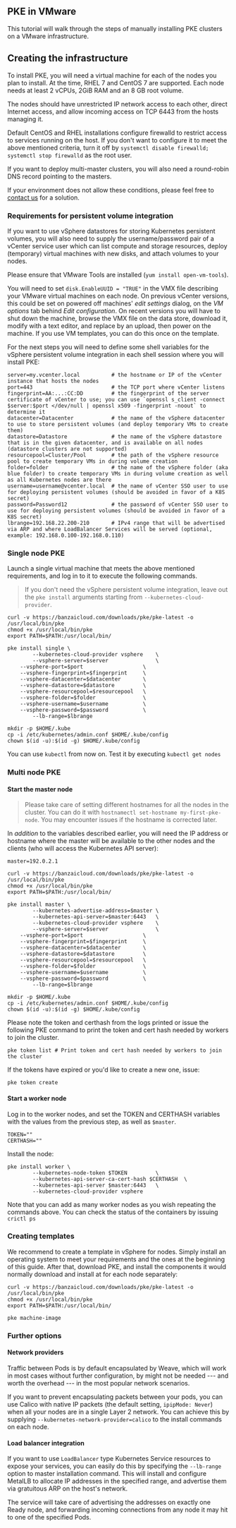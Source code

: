 ## PKE in VMware

This tutorial will walk through the steps of manually installing PKE clusters on a VMware infrastructure.

## Creating the infrastructure

To install PKE, you will need a virtual machine for each of the nodes you plan to install.
At the time, RHEL 7 and CentOS 7 are supported.
Each node needs at least 2 vCPUs, 2GiB RAM and an 8 GB root volume.

The nodes should have unrestricted IP network access to each other, direct Internet access, and allow incoming access on TCP 6443 from the hosts managing it.

Default CentOS and RHEL installations configure firewalld to restrict access to services running on the host.
If you don't want to configure it to meet the above mentioned criteria, turn it off by `systemctl disable firewalld; systemctl stop firewalld` as the root user.

If you want to deploy multi-master clusters, you will also need a round-robin DNS record pointing to the masters.

If your environment does not allow these conditions, please feel free to [contact us](https://banzaicloud.com/contact/) for a solution.

### Requirements for persistent volume integration

If you want to use vSphere datastores for storing Kubernetes persistent volumes, you will also need to supply the username/password pair of a vCenter service user which can list compute and storage resources, deploy (temporary) virtual machines with new disks, and attach volumes to your nodes.

Please ensure that VMware Tools are installed (`yum install open-vm-tools`).

You will need to set `disk.EnableUUID = "TRUE"` in the VMX file describing your VMware virtual machines on each node.
On previous vCenter versions, this could be set on powered off machines' *edit settings* dialog, on the *VM options* tab behind *Edit configuration*.
On recent versions you will have to shut down the machine, browse the VMX file on the data store, download it, modify with a text editor, and replace by an upload, then power on the machine.
If you use VM templates, you can do this once on the template.

For the next steps you will need to define some shell variables for the vSphere persistent volume integration in each shell session where you will install PKE:

```
server=my.vcenter.local          # the hostname or IP of the vCenter instance that hosts the nodes
port=443                         # the TCP port where vCenter listens
fingerprint=AA:...:CC:DD         # the fingerprint of the server certificate of vCenter to use; you can use `openssl s_client -connect $server:$port </dev/null | openssl x509 -fingerprint -noout` to determine it
datacenter=Datacenter            # the name of the vSphere datacenter to use to store persistent volumes (and deploy temporary VMs to create them)
datastore=Datastore              # the name of the vSphere datastore that is in the given datacenter, and is available on all nodes (datastore clusters are not supported)
resourcepool=Cluster/Pool        # the path of the vSphere resource pool to create temporary VMs in during volume creation
folder=folder                    # the name of the vSphere folder (aka blue folder) to create temporary VMs in during volume creation as well as all Kubernetes nodes are there
username=username@vcenter.local  # the name of vCenter SSO user to use for deploying persistent volumes (should be avoided in favor of a K8S secret)
password=Password12              # the password of vCenter SSO user to use for deploying persistent volumes (should be avoided in favor of a K8S secret)
lbrange=192.168.22.200-210       # IPv4 range that will be advertised via ARP and where LoadBalancer Services will be served (optional, example: 192.168.0.100-192.168.0.110)
```

### Single node PKE

Launch a single virtual machine that meets the above mentioned requirements, and log in to it to execute the following commands.

> If you don't need the vSphere persistent volume integration, leave out the `pke install` arguments starting from `--kubernetes-cloud-provider`.

```
curl -v https://banzaicloud.com/downloads/pke/pke-latest -o /usr/local/bin/pke
chmod +x /usr/local/bin/pke
export PATH=$PATH:/usr/local/bin/

pke install single \
        --kubernetes-cloud-provider vsphere    \
        --vsphere-server=$server               \
	--vsphere-port=$port                   \
	--vsphere-fingerprint=$fingerprint     \
	--vsphere-datacenter=$datacenter       \
	--vsphere-datastore=$datastore         \
	--vsphere-resourcepool=$resourcepool   \
	--vsphere-folder=$folder               \
	--vsphere-username=$username           \
	--vsphere-password=$password           \
        --lb-range=$lbrange

mkdir -p $HOME/.kube
cp -i /etc/kubernetes/admin.conf $HOME/.kube/config
chown $(id -u):$(id -g) $HOME/.kube/config
```

You can use `kubectl` from now on. Test it by executing `kubectl get nodes`

### Multi node PKE

#### Start the master node

> Please take care of setting different hostnames for all the nodes in the cluster. You can do it with `hostnamectl set-hostname my-first-pke-node`.
> You may encounter issues if the hostname is corrected later.

In *addition* to the variables described earlier, you will need the IP address or hostname where the master will be available to the other nodes and the clients (who will access the Kubernetes API server):

```
master=192.0.2.1
```

```
curl -v https://banzaicloud.com/downloads/pke/pke-latest -o /usr/local/bin/pke
chmod +x /usr/local/bin/pke
export PATH=$PATH:/usr/local/bin/

pke install master \
        --kubernetes-advertise-address=$master \
        --kubernetes-api-server=$master:6443   \
        --kubernetes-cloud-provider vsphere    \
        --vsphere-server=$server               \
	--vsphere-port=$port                   \
	--vsphere-fingerprint=$fingerprint     \
	--vsphere-datacenter=$datacenter       \
	--vsphere-datastore=$datastore         \
	--vsphere-resourcepool=$resourcepool   \
	--vsphere-folder=$folder               \
	--vsphere-username=$username           \
	--vsphere-password=$password           \
        --lb-range=$lbrange

mkdir -p $HOME/.kube
cp -i /etc/kubernetes/admin.conf $HOME/.kube/config
chown $(id -u):$(id -g) $HOME/.kube/config
```


Please note the token and certhash from the logs printed or issue the following PKE command to print the token and cert hash needed by workers to join the cluster.

```
pke token list # Print token and cert hash needed by workers to join the cluster
```

If the tokens have expired or you'd like to create a new one, issue:

```
pke token create
```

#### Start a worker node

Log in to the worker nodes, and set the TOKEN and CERTHASH variables with the values from the previous step, as well as `$master`.

```
TOKEN=""
CERTHASH=""
```

Install the node:
```
pke install worker \
        --kubernetes-node-token $TOKEN         \
        --kubernetes-api-server-ca-cert-hash $CERTHASH  \
        --kubernetes-api-server $master:6443   \
        --kubernetes-cloud-provider vsphere
```

Note that you can add as many worker nodes as you wish repeating the commands above. You can check the status of the containers by issuing `crictl ps`

### Creating templates

We recommend to create a template in vSphere for nodes. Simply install an operating system to meet your requirements and the ones at the beginning of this guide.
After that, download PKE, and install the components it would normally download and install at for each node separately:

```
curl -v https://banzaicloud.com/downloads/pke/pke-latest -o /usr/local/bin/pke
chmod +x /usr/local/bin/pke
export PATH=$PATH:/usr/local/bin/

pke machine-image
```

### Further options

#### Network providers

Traffic between Pods is by default encapsulated by Weave, which will work in most cases without further configuration, by might not be needed --- and worth the overhead --- in the most popular network scenarios.

If you want to prevent encapsulating packets between your pods, you can use Calico with native IP packets (the default setting, `ipipMode: Never`) when all your nodes are in a single Layer 2 network.
You can achieve this by supplying `--kubernetes-network-provider=calico` to the install commands on each node.

#### Load balancer integration

If you want to use `LoadBalancer` type Kubernetes Service resources to expose your services, you can easily do this by specifying the `--lb-range` option to master installation command.
This will install and configure MetalLB to allocate IP addresses in the specified range, and advertise them via gratuitous ARP on the host's network.

The service will take care of advertising the addresses on exactly one Ready node, and forwarding incoming connections from any node it may hit to one of the specified Pods.

